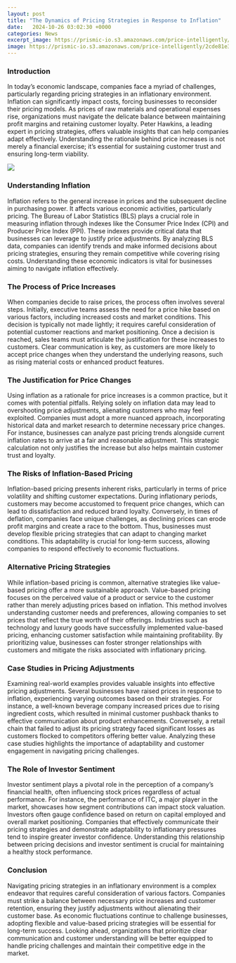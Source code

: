 ```yaml
---
layout: post
title: "The Dynamics of Pricing Strategies in Response to Inflation"
date:   2024-10-26 03:02:30 +0000
categories: News
excerpt_image: https://prismic-io.s3.amazonaws.com/price-intelligently/2cde81e3-022a-40c6-9b64-4765d352152d_DynamicPricing+Graph.png
image: https://prismic-io.s3.amazonaws.com/price-intelligently/2cde81e3-022a-40c6-9b64-4765d352152d_DynamicPricing+Graph.png
---
```


### Introduction
In today’s economic landscape, companies face a myriad of challenges, particularly regarding pricing strategies in an inflationary environment. Inflation can significantly impact costs, forcing businesses to reconsider their pricing models. As prices of raw materials and operational expenses rise, organizations must navigate the delicate balance between maintaining profit margins and retaining customer loyalty. Peter Hawkins, a leading expert in pricing strategies, offers valuable insights that can help companies adapt effectively. Understanding the rationale behind price increases is not merely a financial exercise; it’s essential for sustaining customer trust and ensuring long-term viability.

![](https://prismic-io.s3.amazonaws.com/price-intelligently/2cde81e3-022a-40c6-9b64-4765d352152d_DynamicPricing+Graph.png)
### Understanding Inflation
Inflation refers to the general increase in prices and the subsequent decline in purchasing power. It affects various economic activities, particularly pricing. The Bureau of Labor Statistics (BLS) plays a crucial role in measuring inflation through indexes like the Consumer Price Index (CPI) and Producer Price Index (PPI). These indexes provide critical data that businesses can leverage to justify price adjustments. By analyzing BLS data, companies can identify trends and make informed decisions about pricing strategies, ensuring they remain competitive while covering rising costs. Understanding these economic indicators is vital for businesses aiming to navigate inflation effectively.
### The Process of Price Increases
When companies decide to raise prices, the process often involves several steps. Initially, executive teams assess the need for a price hike based on various factors, including increased costs and market conditions. This decision is typically not made lightly; it requires careful consideration of potential customer reactions and market positioning. Once a decision is reached, sales teams must articulate the justification for these increases to customers. Clear communication is key, as customers are more likely to accept price changes when they understand the underlying reasons, such as rising material costs or enhanced product features.
### The Justification for Price Changes
Using inflation as a rationale for price increases is a common practice, but it comes with potential pitfalls. Relying solely on inflation data may lead to overshooting price adjustments, alienating customers who may feel exploited. Companies must adopt a more nuanced approach, incorporating historical data and market research to determine necessary price changes. For instance, businesses can analyze past pricing trends alongside current inflation rates to arrive at a fair and reasonable adjustment. This strategic calculation not only justifies the increase but also helps maintain customer trust and loyalty.
### The Risks of Inflation-Based Pricing
Inflation-based pricing presents inherent risks, particularly in terms of price volatility and shifting customer expectations. During inflationary periods, customers may become accustomed to frequent price changes, which can lead to dissatisfaction and reduced brand loyalty. Conversely, in times of deflation, companies face unique challenges, as declining prices can erode profit margins and create a race to the bottom. Thus, businesses must develop flexible pricing strategies that can adapt to changing market conditions. This adaptability is crucial for long-term success, allowing companies to respond effectively to economic fluctuations.
### Alternative Pricing Strategies
While inflation-based pricing is common, alternative strategies like value-based pricing offer a more sustainable approach. Value-based pricing focuses on the perceived value of a product or service to the customer rather than merely adjusting prices based on inflation. This method involves understanding customer needs and preferences, allowing companies to set prices that reflect the true worth of their offerings. Industries such as technology and luxury goods have successfully implemented value-based pricing, enhancing customer satisfaction while maintaining profitability. By prioritizing value, businesses can foster stronger relationships with customers and mitigate the risks associated with inflationary pricing.
### Case Studies in Pricing Adjustments
Examining real-world examples provides valuable insights into effective pricing adjustments. Several businesses have raised prices in response to inflation, experiencing varying outcomes based on their strategies. For instance, a well-known beverage company increased prices due to rising ingredient costs, which resulted in minimal customer pushback thanks to effective communication about product enhancements. Conversely, a retail chain that failed to adjust its pricing strategy faced significant losses as customers flocked to competitors offering better value. Analyzing these case studies highlights the importance of adaptability and customer engagement in navigating pricing challenges.
### The Role of Investor Sentiment
Investor sentiment plays a pivotal role in the perception of a company’s financial health, often influencing stock prices regardless of actual performance. For instance, the performance of ITC, a major player in the market, showcases how segment contributions can impact stock valuation. Investors often gauge confidence based on return on capital employed and overall market positioning. Companies that effectively communicate their pricing strategies and demonstrate adaptability to inflationary pressures tend to inspire greater investor confidence. Understanding this relationship between pricing decisions and investor sentiment is crucial for maintaining a healthy stock performance.
### Conclusion
Navigating pricing strategies in an inflationary environment is a complex endeavor that requires careful consideration of various factors. Companies must strike a balance between necessary price increases and customer retention, ensuring they justify adjustments without alienating their customer base. As economic fluctuations continue to challenge businesses, adopting flexible and value-based pricing strategies will be essential for long-term success. Looking ahead, organizations that prioritize clear communication and customer understanding will be better equipped to handle pricing challenges and maintain their competitive edge in the market.